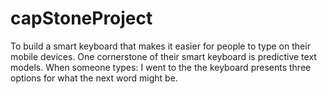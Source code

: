 # capStoneProject
To build a smart keyboard that makes it easier for people to type on their mobile devices. One cornerstone of their smart keyboard is predictive text models. When someone types:  I went to the  the keyboard presents three options for what the next word might be. 
